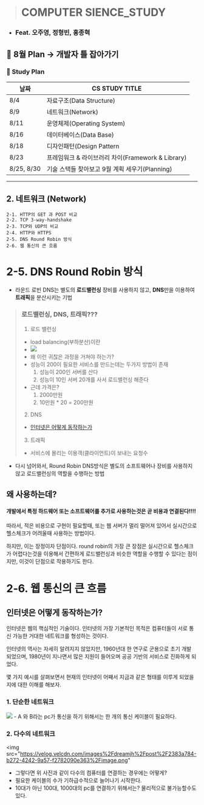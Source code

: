 > # COMPUTER SIENCE_STUDY
- ### Feat. 오주영, 정형빈, 홍종혁

## 🚩 8월 Plan -> 개발자 틀 잡아가기
### 🚩 Study Plan

|날짜|CS STUDY TITLE|
|---|---|
|8/4|자료구조(Data Structure)|
|8/9|네트워크(Network)|
|8/11|운영체제(Operating System)|
|8/16|데이터베이스(Data Base)|
|8/18|디자인패턴(Design Pattern|
|8/23|프레임워크 & 라이브러리 차이(Framework & Library)|
|8/25, 8/30| 기술 스택들 찾아보고 9월 계획 세우기(Planning)|

---

## 2. 네트워크 (Network)

	2-1. HTTP의 GET 과 POST 비교
	2-2. TCP 3-way-handshake
	2-3. TCP와 UDP의 비교
	2-4. HTTP와 HTTPS
	2-5. DNS Round Robin 방식
	2-6. 웹 통신의 큰 흐름

# 2-5. DNS Round Robin 방식

- 라운드 로빈 DNS는 별도의 **로드밸런싱** 장비를 사용하지 않고, **DNS**만을 이용하여 **트래픽**을 분산시키는 기법

> ### 로드밸런싱, DNS, 트래픽???
> 1. 로드 밸런싱
> 	- load balancing(부하분산)이란 
> 	- <img src="https://user-images.githubusercontent.com/50273712/140634974-ff0038af-e9b6-48ef-a565-1d454f32377c.png">
>   - 왜 이런 귀찮은 과정을 거쳐야 하는가?
>   - 성능이 200이 필요한 서비스를 만드는데는 두가지 방법이 존재
>     1. 성능이 200인 서버를 산다
>     2. 성능이 10인 서버 20개를 사서 로드밸런싱 해준다
>   - 근데 가격은?
>     1. 2000만원
>     2. 10만원 * 20 = 200만원
>
> 2. DNS
>   - [인터넷은 어떻게 동작하는가](https://velog.io/@dreamjh/%EC%9D%B8%ED%84%B0%EB%84%B7%EC%9D%80-%EC%96%B4%EB%96%BB%EA%B2%8C-%EB%8F%99%EC%9E%91%ED%95%98%EB%8A%94%EA%B0%80)
> 3. 트래픽
>   - 서비스에 몰리는 이용객(클라이언트)이 보내는 요청수

- 다시 넘어와서, Round Robin DNS방식은 별도의 소프트웨어나 장비를 사용하지 않고 로드밸런싱의 역할을 수행하는 방법

## 왜 사용하는데?

#### 개발에서 특정 하드웨어 또는 소프트웨어를 추가로 사용하는것은 곧 비용과 연결된다!!!!

따라서, 적은 비용으로 구현이 필요할때, 또는 웹 서버가 멀리 떨어져 있어서 실시간으로 헬스체크가 어려울때 사용하는 방법이다. 

하지만, 이는 장정이자 단점이다.
round robin의 가장 큰 장점은 실시간으로 헬스체크가 어렵다는것을 이용해서 간편하게 로드밸런싱과 비슷한 역할을 수행할 수 있다는 점이지만, 이것이 단점으로 작용하기도 한다.

# 2-6. 웹 통신의 큰 흐름

## 인터넷은 어떻게 동작하는가?

인터넷은 웹의 핵심적인 기술이다. 인터넷의 가장 기본적인 목적은 컴퓨터들이 서로 통신 가능한 거대한 네트워크를 형성하는 것이다.

인터넷의 역사는 자세히 알려지지 않았지만, 1960년대 한 연구로 군용으로 초기 개발 되었으며, 1980년이 지나면서 많은 지원이 들어오며 공공 기반의 서비스로 진화하게 되었다.

몇 가지 예시를 살펴보면서 현재의 인터넷이 어째서 지금과 같은 형태를 이루게 되었을지에 대한 이해를 해보자.

### 1. 단순한 네트워크

<img src="https://velog.velcdn.com/images%2Fdreamjh%2Fpost%2Fe4f1ea9d-4b6f-47b1-b6b3-0abce37c509e%2Fimage.png">
- A 와 B라는 pc가 통신을 하기 위해서는 한 개의 통신 케이블이 필요하다.

### 2. 다수의 네트워크

<img src="https://velog.velcdn.com/images%2Fdreamjh%2Fpost%2F2383a784-b272-4242-9a57-f2782090e363%2Fimage.png"
- 그렇다면 위 사진과 같이 다수의 컴퓨터를 연결하는 경우에는 어떻게?
- 필요한 케이블의 수가 기하급수적으로 늘어나기 시작한다.
- 10대가 아닌 100대, 1000대의 pc를 연결하기 위해서는? 물리적으로 불가능할수도 있다.
